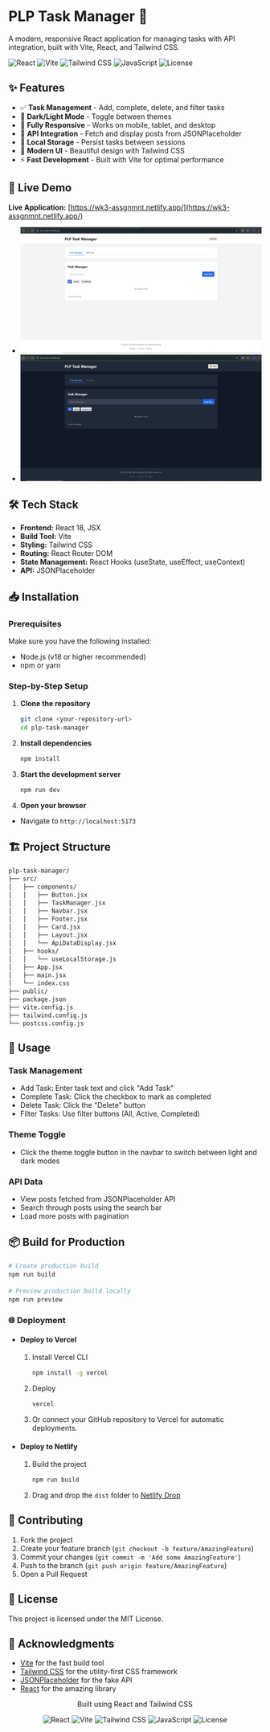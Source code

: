 # PLP Task Manager 📝

A modern, responsive React application for managing tasks with API integration, built with Vite, React, and Tailwind CSS.

![React](https://img.shields.io/badge/React-18.2-%2361DAFB?logo=react&logoColor=white)
![Vite](https://img.shields.io/badge/Vite-4.5-%23646CFF?logo=vite&logoColor=white)
![Tailwind CSS](https://img.shields.io/badge/Tailwind_CSS-3.3-%2338B2AC?logo=tailwind-css&logoColor=white)
![JavaScript](https://img.shields.io/badge/JavaScript-ES6-%23F7DF1E?logo=javascript&logoColor=black)
![License](https://img.shields.io/badge/License-MIT-green)

## ✨ Features


- ✅ **Task Management** - Add, complete, delete, and filter tasks
- 🌙 **Dark/Light Mode** - Toggle between themes
- 📱 **Fully Responsive** - Works on mobile, tablet, and desktop
- 🔄 **API Integration** - Fetch and display posts from JSONPlaceholder
- 💾 **Local Storage** - Persist tasks between sessions
- 🎨 **Modern UI** - Beautiful design with Tailwind CSS
- ⚡ **Fast Development** - Built with Vite for optimal performance

## 🚀 Live Demo

**Live Application:** [https://wk3-assgnmnt.netlify.app/](https://wk3-assgnmnt.netlify.app/)
- ![App Screenshot](./screenshots/light-mode.jpg)
- ![App Screenshot](./screenshots/dark-mode.jpg)

## 🛠️ Tech Stack

- **Frontend:** React 18, JSX
- **Build Tool:** Vite
- **Styling:** Tailwind CSS
- **Routing:** React Router DOM
- **State Management:** React Hooks (useState, useEffect, useContext)
- **API:** JSONPlaceholder

## 📥 Installation

### Prerequisites

Make sure you have the following installed:
- Node.js (v18 or higher recommended)
- npm or yarn

### Step-by-Step Setup

1. **Clone the repository**
   ```bash
   git clone <your-repository-url>
   cd plp-task-manager

2. **Install dependencies**
   ```bash
   npm install
   ```

3. **Start the development server**
   ```bash
   npm run dev
   ```
4. **Open your browser**
- Navigate to `http://localhost:5173`

## 🏗️ Project Structure
```text
plp-task-manager/
├── src/
│   ├── components/
│   │   ├── Button.jsx
│   │   ├── TaskManager.jsx
│   │   ├── Navbar.jsx
│   │   ├── Footer.jsx
│   │   ├── Card.jsx
│   │   ├── Layout.jsx
│   │   └── ApiDataDisplay.jsx
│   ├── hooks/
│   │   └── useLocalStorage.js
│   ├── App.jsx
│   ├── main.jsx
│   └── index.css
├── public/
├── package.json
├── vite.config.js
├── tailwind.config.js
└── postcss.config.js
```
## 🎯 Usage
### Task Management
- Add Task: Enter task text and click "Add Task"
- Complete Task: Click the checkbox to mark as completed
- Delete Task: Click the "Delete" button
- Filter Tasks: Use filter buttons (All, Active, Completed)

### Theme Toggle
- Click the theme toggle button in the navbar to switch between light and dark modes

### API Data
- View posts fetched from JSONPlaceholder API
- Search through posts using the search bar
- Load more posts with pagination

## 📦 Build for Production
```bash
# Create production build
npm run build

# Preview production build locally
npm run preview
```

### 🌐 Deployment
- #### Deploy to Vercel 
   1. Install Vercel CLI
      ```bash
      npm install -g vercel
      ```

   2. Deploy
      ```bash
      vercel
      ```
   3. Or connect your GitHub repository to Vercel for automatic deployments.

- #### Deploy to Netlify
   1. Build the project
      ```bash
      npm run build
      ```

   2. Drag and drop the `dist` folder to [Netlify Drop](https://app.netlify.com/drop)

## 🤝 Contributing
1. Fork the project
2. Create your feature branch (`git checkout -b feature/AmazingFeature`)
3. Commit your changes (`git commit -m 'Add some AmazingFeature'`)
4. Push to the branch (`git push origin feature/AmazingFeature`)
5. Open a Pull Request

## 📝 License
This project is licensed under the MIT License.

## 🙏 Acknowledgments
- [Vite](https://vitejs.dev/) for the fast build tool
- [Tailwind CSS](https://tailwindcss.com/) for the utility-first CSS framework
- [JSONPlaceholder](https://jsonplaceholder.typicode.com/) for the fake API
- [React](https://reactjs.org/) for the amazing library

<div align="center">
Built using React and Tailwind CSS

![React](https://img.shields.io/badge/React-18.2-%2361DAFB?logo=react&logoColor=white)
![Vite](https://img.shields.io/badge/Vite-4.5-%23646CFF?logo=vite&logoColor=white)
![Tailwind CSS](https://img.shields.io/badge/Tailwind_CSS-3.3-%2338B2AC?logo=tailwind-css&logoColor=white)
![JavaScript](https://img.shields.io/badge/JavaScript-ES6-%23F7DF1E?logo=javascript&logoColor=black)
![License](https://img.shields.io/badge/License-MIT-green)

</div>